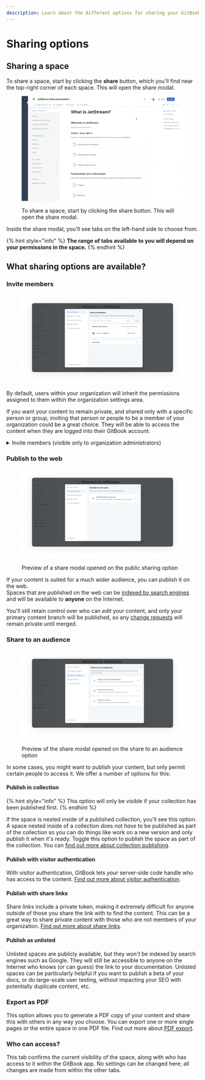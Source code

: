 ```yaml
---
description: Learn about the different options for sharing your GitBook space.
---
```


# Sharing options

## Sharing a space

To share a space, start by clicking the **share** button, which you'll find near the top-right corner of each space. This will open the share modal.

<figure><img src="../../.gitbook/assets/share-button-modal.gif" alt=""><figcaption><p>To share a space, start by clicking the share button. This will open the share modal.</p></figcaption></figure>

Inside the share modal, you'll see tabs on the left-hand side to choose from.&#x20;

{% hint style="info" %}
**The range of tabs available to you will depend on your permissions in the space.**
{% endhint %}

## What sharing options are available?

### Invite members

<figure><img src="../../.gitbook/assets/invite-members.png" alt=""><figcaption></figcaption></figure>

By default, users within your organization will inherit the permissions assigned to them within the organization settings area.&#x20;

If you want your content to remain private, and shared only with a specific person or group, inviting that person or people to be a member of your organization could be a great choice. They will be able to access the content when they are logged into their GitBook account.

<details>

<summary>Invite members (visible only to organization administrators)</summary>

Inviting a member will make them a member of the organization that owns the space, which will increase your overall subscription charge.&#x20;

The cost for this will depend on the [plan](../../account-management/plans/) that the organization is subscribed to.

It is also possible to [invite members to the organization ](../../collaboration/invite-members-to-your-organization/)from within the organization settings area.

</details>

### Publish to the web

<figure><img src="../../.gitbook/assets/publish-to-the-web.png" alt=""><figcaption><p>Preview of a share modal opened on the public sharing option</p></figcaption></figure>

If your content is suited for a much wider audience, you can publish it on the web. \
Spaces that are published on the web can be [indexed by search engines](../seo.md) and will be available to **anyone** on the Internet.

You'll still retain control over who can _edit_ your content, and only your primary content branch will be published, so any [change requests](../../collaboration/collaboration/change-requests.md) will remain private until merged.

### Share to an audience

<figure><img src="../../.gitbook/assets/share-to-an-audience.png" alt=""><figcaption><p>Preview of the share modal opened on the share to an audience option</p></figcaption></figure>

In some cases, you might want to publish your content, but only permit certain people to access it. We offer a number of options for this:

#### **Publish in collection**

{% hint style="info" %}
This option will only be visible if your collection has been published first.&#x20;
{% endhint %}

If the space is nested inside of a published collection, you'll see this option. A space nested inside of a collection does not _have_ to be published as part of the collection so you can do things like work on a new version and only publish it when it's ready. Toggle this option to publish the space as part of the collection. You can [find out more about collection publishing](collection-publishing.md).

#### **Publish with** **visitor authentication**

With visitor authentication, GitBook lets _your_ server-side code handle who has access to the content. [Find out more about visitor authentication](../visitor-authentication.md).

#### **Publish with** **share links**

Share links include a private token, making it extremely difficult for anyone outside of those you share the link with to find the content. This can be a great way to share private content with those who are not members of your organization. [Find out more about share links](share-links.md).

#### **Publish as unlisted**

Unlisted spaces are publicly available, but they _won't_ be indexed by search engines such as Google. They will still be accessible to anyone on the Internet who knows (or can guess) the link to your documentation. Unlisted spaces can be particularly helpful if you want to publish a beta of your docs, or do large-scale user testing, without impacting your SEO with potentially duplicate content, etc.

### Export as PDF

This option allows you to generate a PDF copy of your content and share this with others in any way you choose. You can export one or more single pages or the entire space in one PDF file. Find out more about [PDF export](pdf-export.md).

### Who can access?

This tab confirms the current visibility of the space, along with who has access to it within the GitBook app. No settings can be changed here; all changes are made from within the other tabs.
